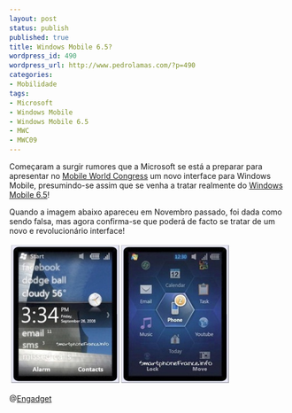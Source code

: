 ```yaml
---
layout: post
status: publish
published: true
title: Windows Mobile 6.5?
wordpress_id: 490
wordpress_url: http://www.pedrolamas.com/?p=490
categories:
- Mobilidade
tags:
- Microsoft
- Windows Mobile
- Windows Mobile 6.5
- MWC
- MWC09
---
```

Começaram a surgir rumores que a Microsoft se está a preparar para apresentar no [Mobile World Congress](http://www.mobileworldcongress.com) um novo interface para Windows Mobile, presumindo-se assim que se venha a tratar realmente do [Windows Mobile 6.5](tag/windows-mobile-65/)!

Quando a imagem abaixo apareceu em Novembro passado, foi dada como sendo falsa, mas agora confirma-se que poderá de facto se tratar de um novo e revolucionário interface!

![Windows Mobile 6.5 Interface](wp-content/uploads/2009/01/windows-mobile-65-interface.jpg "Windows Mobile 6.5 Interface")

@[Engadget](http://www.engadget.com/2009/01/19/microsofts-skybox-sync-service-set-for-a-february-unveiling-ne/)

